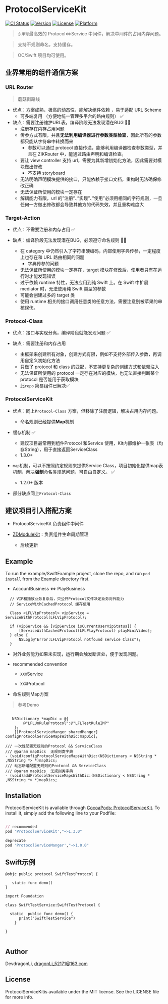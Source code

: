 # ProtocolServiceKit

[![CI Status](https://img.shields.io/travis/DevdragonLi/ProtocolServiceKit.svg?style=flat)](https://travis-ci.org/DevdragonLi/ProtocolServiceKit)
[![Version](https://img.shields.io/cocoapods/v/ProtocolServiceKit.svg?style=flat)](https://cocoapods.org/pods/ProtocolServiceKit)
[![License](https://img.shields.io/cocoapods/l/ProtocolServiceKit.svg?style=flat)](https://cocoapods.org/pods/ProtocolServiceKit)
[![Platform](https://img.shields.io/cocoapods/p/ProtocolServiceKit.svg?style=flat)](https://cocoapods.org/pods/ProtocolServiceKit)

> `东半球`最高效的 Protocol<=>Service 中间件，解决中间件的占用内存问题。

> 支持不规则命名，支持缓存。

>  OC/Swift 项目均可使用。

## 业界常用的组件通信方案

### URL Router

> 蘑菇街路线

- 优点：方案成熟，极高的动态性，能解决组件依赖 ，易于适配 URL Scheme
	- 可多端复用 （方便地统一管理多平台的路由规则） ✅
- 缺点：需要注册维护URL表，编译阶段无法发现潜在BUG  🙅‍♂️
	- 注册存在内存占用问题
	- 传参方式有限，并且**无法利用编译器进行参数类型检查**，因此所有的参数都只能从字符串中转换而来
		- 参数可以通过 protocol 直接传递，能够利用编译器检查参数类型，并且在 ZIKRouter 中，能通过路由声明和编译检查。
	- 要让 view controller 支持 url，需要为其新增初始化方法，因此需要对模块做出修改
		- 不支持 storyboard
	- 无法明确声明模块提供的接口，只能依赖于接口文档，重构时无法确保修改正确
	- 无法保证所使用的模块一定存在
	- 解耦能力有限，url 的”注册”、”实现”、”使用”必须用相同的字符规则，一旦任何一方做出修改都会导致其他方的代码失效，并且重构难度大


### Target-Action

- 优点：不需要注册和内存占用 ✅

- 缺点：编译阶段无法发现潜在BUG，必须遵守命名规则 🙅‍♂️
	- 在 category 中仍然引入了字符串硬编码，内部使用字典传参，一定程度上也存在和 URL 路由相同的问题
		- 字典传参的问题
	- 无法保证所使用的模块一定存在，target 模块在修改后，使用者只有在运行时才能发现错误
	- 过于依赖 runtime 特性，无法应用到纯 Swift 上。在 Swift 中扩展 mediator 时，无法使用纯 Swift 类型的参数
	- 可能会创建过多的 target 类
	- 使用 runtime 相关的接口调用任意类的任意方法，需要注意别被苹果的审核误伤。
	
### Protocol-Class

- 优点：接口与实现分离，编译阶段就能发现问题  ✅

- 缺点：需要注册和内存占用  
	- 由框架来创建所有对象，创建方式有限，例如不支持外部传入参数，再调用自定义初始化方法
	- 只做了 protocol 和 class 的匹配，不支持更复杂的创建方式和依赖注入
	- 无法保证所使用的 protocol 一定存在对应的模块，也无法直接判断某个 protocol 是否能用于获取模块
	- 此`repo` 简易组件已解决✅

### ProtocolServiceKit 

- 优点：同上`Protocol-Class` 方案，但移除了注册逻辑，解决占用内存问题。
	- 命名规则已经提供**Map**机制 

- 缓存机制  ✅ 
    - 建议项目最常用到组件Protocol 和Service 使用，Kit内部维护一张表（均存String），用于直接返回ServiceClass
    - 1.3.0+

- `map`机制，可以不按照约定规则来提供Service  Class，项目初始化提供map表机制，解决**强制**命名类规范问题，可自由自定义。 ✅
    - 1.2.0+ 版本 

- 部分缺点同上`Protocol-Class`

## 建议项目引入搭配方案

- ProtocolServiceKit 负责组件中间件

- [ZDModuleKit](https://github.com/DevDragonLi/ZDModuleKit)：负责组件生命周期管理
	- 后续更新

## Example

To run the example/SwiftExample project, clone the repo, and run `pod install` from the Example directory first.

- AccountBusiness <=> PlayBusiness 

```
  // VIP和播放业务复杂后，只公开Protocol文件决定业务对外能力
  // ServiceWithCachedProtocol 缓存使用
  
  Class <LFLVipProtocol> vipService = ServiceWithProtocol(LFLVipProtocol);
  
  if (vipService && [vipService isCurrentUserVipStatus]) {
      [ServiceWithCachedProtocol(LFLPlayProtocol) playMiniVideo];
  } else {
      NSLog(@"Error:LFLVipProtocol notfound service Class");
  }

```

- 对外业务能力如果未实现，运行期会触发断言处，便于发现问题。

- recommended convention

	- `XXX`Service

	- `XXX`Protocol

- 命名规则Map方案

>  参考Demo

```

   NSDictionary *mapDic = @{
        @"LFLUnRuleProtocol":@"LFLTestRuleIMP"
    };
    [[ProtocolServiceManger sharedManger] configProtocolServiceMapsWithDic:mapDic];

/// 一次性配置无规则的Protocol && ServiceClass
/// @param mapDics  无规则类字典
- (void)configProtocolServiceMapsWithDic:(NSDictionary < NSString * ,NSString *> *)mapDics;
/// 动态新增配置无规则的Protocol && ServiceClass
/// @param mapDics  无规则类字典
- (void)addProtocolServiceMapsWithDic:(NSDictionary < NSString * ,NSString *> *)mapDics;

``` 

## Installation

ProtocolServiceKit is available through [CocoaPods: ProtocolServiceKit](https://cocoapods.org/pods/ProtocolServiceKit). To install
it, simply add the following line to your Podfile:

```ruby

// recommended
pod 'ProtocolServiceKit',"~>1.3.0"

deprecate
pod 'ProtocolServiceManger',"~>1.0.0"

```

## Swift示例

```
@objc public protocol SwiftTestProtocol {
    
   static func demo()
}

import Foundation

class SwiftTestService:SwiftTestProtocol {
    
  static  public func demo() {
      print("SwiftTestService")
    }
    
}


```

## Author

DevdragonLi, dragonLi_52171@163.com

## License

ProtocolServiceKitis available under the MIT license. See the LICENSE file for more info.

